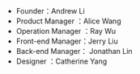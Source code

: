 - Founder：Andrew Li
- Product Manager ：Alice Wang
- Operation Manager ：Ray Wu
- Front-end Manager：Jerry Liu
- Back-end Manager： Jonathan Lin
- Designer ：Catherine Yang
